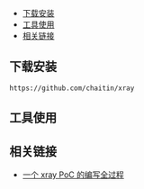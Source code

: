 - [下载安装](#下载安装)
- [工具使用](#工具使用)
- [相关链接](#相关链接)

## 下载安装

```
https://github.com/chaitin/xray
```

## 工具使用


## 相关链接
- [一个 xray PoC 的编写全过程](https://stack.chaitin.com/techblog/detail?id=55)